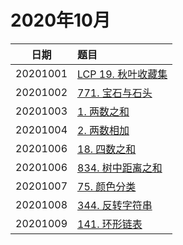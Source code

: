 # 2020年10月

| 日期        | 题目           | 
| ------------- |:-------------|
| 20201001     | [LCP 19. 秋叶收藏集](./LCP%2019.%20秋叶收藏集.md)  |
| 20201002     | [771. 宝石与石头](./771.%20宝石与石头.md)          |
| 20201003     | [1. 两数之和](./1.%20两数之和.md)                  |
| 20201004     | [2. 两数相加](./2.%20两数相加.md)                  |
| 20201006     | [18. 四数之和](./18.%20四数之和.md)                | 
| 20201006     | [834. 树中距离之和](./834.%20树中距离之和.md)       |
| 20201007     | [75. 颜色分类](./75.%20颜色分类.md)                |
| 20201008     | [344. 反转字符串](./344.%20反转字符串.md)          |
| 20201009     | [141. 环形链表](./141.%20环形链表.md)              |